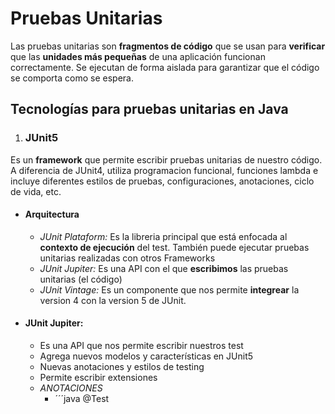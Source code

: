 # Pruebas Unitarias

Las pruebas unitarias son **fragmentos de código** que se usan para **verificar** que las **unidades más pequeñas** de una aplicación funcionan correctamente. Se ejecutan de forma aislada para garantizar que el código se comporta como se espera. 

## Tecnologías para pruebas unitarias en Java

1. ### JUnit5
Es un **framework** que permite escribir pruebas unitarias de nuestro código. A diferencia de JUnit4, utiliza programacion funcional, funciones lambda e incluye diferentes estilos de pruebas, configuraciones, anotaciones, ciclo de vida, etc.
 - #### Arquitectura
    - *JUnit Plataform:* Es la libreria principal que está enfocada al **contexto de ejecución** del test. También puede ejecutar pruebas unitarias realizadas con otros Frameworks
    - *JUnit Jupiter:* Es una API con el que **escribimos** las pruebas unitarias (el código)
    - *JUnit Vintage:* Es un componente que nos permite **integrear** la version 4 con la version 5 de JUnit.

 - #### JUnit Jupiter:
   - Es una API que nos permite escribir nuestros test
   - Agrega nuevos modelos y características en JUnit5
   - Nuevas anotaciones y estilos de testing
   - Permite escribir extensiones
   - *ANOTACIONES*
      - ´´´java @Test
      
